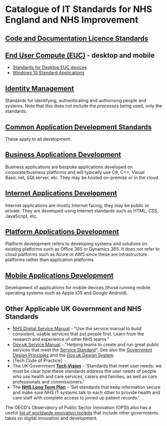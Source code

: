 # Catalogue of IT Standards for NHS England and NHS Improvement

## [Code and Documentation Licence Standards](./licence-standard)

## [End User Compute (EUC)](./euc) - desktop and mobile

* [Standards for Desktop EUC devices](./euc/desktop-devices.md)
* [Windows 10 Standard Applications](./euc/windows-10-standard-apps.md)

## [Identity Management](./identity-management)

Standards for identifying, authenticating and authorising people and systems. Note that this does not include the _processes_ being used, only the standards.

## [Common Application Development Standards](./common-dev)

These apply to all development.

## [Business Applications Development](./business-dev)

Business applications are bespoke applications developed on corporate/business platforms and will typically use C#, C++, Visual Basic.net, SQLserver, etc. They may be hosted on-premise or in the cloud.

## [Internet Applications Development](./internet-dev)

Internet applications are mostly Internet facing, they may be public or private. They are developed using Internet standards such as HTML, CSS, JavaScript, etc.

## [Platform Applications Development](./platform-dev)

Platform development refers to developing systems and solutions on existing platforms such as Office 365 or Dynamics 365. It does not refer to cloud platforms such as Azure or AWS since these are infrastructure platforms rather than application platforms.


## [Mobile Applications Development](./mobile-dev)

Development of applications for mobile devices (those running mobile operating systems such as Apple iOS and Google Android).

## Other Applicable UK Government and NHS Standards

* [NHS Digital Service Manual](https://service-manual.nhs.uk/) - "Use the service manual to build consistent, usable services that put people first.​ Learn from the research and experience of other NHS teams."
* [Gov.uk Service Manual](https://www.gov.uk/service-manual) - "Helping teams to create and run great public services that meet the [Service Standard](https://www.gov.uk/service-manual/service-standard)". See also the [Government Design Principles](https://www.gov.uk/guidance/government-design-principles) and the [Gov.uk Design System](https://design-system.service.gov.uk/).
* [Tech Code of Practice]
* The UK Government **[Tech Vision](https://www.gov.uk/government/publications/the-future-of-healthcare-our-vision-for-digital-data-and-technology-in-health-and-care/the-future-of-healthcare-our-vision-for-digital-data-and-technology-in-health-and-care)** - ‘Standards that meet user needs: we must be clear how these standards address the user needs of people who use health and care services, carers and families, as well as care professionals and commissioners.’
* The **[NHS Long Term Plan](https://www.longtermplan.nhs.uk/areas-of-work/digital-transformation/)** - ‘Set standards that keep information secure and make sure NHS IT systems talk to each other to provide health and care staff with complete access to joined up patient records.’​

The OECD's Observatory of Public Sector Innovation (OPSI) also has a useful [list of worldwide innovation toolkits](https://oecd-opsi.org/search-toolkits/) that include other governments takes on digital innovation and development.
